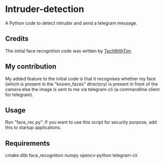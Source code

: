 # Intruder-detection
A Python code to detect intruder and send a telegram message. 

## Credits
The initial face recognition code was written by [TechWithTim](https://github.com/techwithtim/Face-Recognition).

## My contribution
My added feature to the initial code is that it recognises whether my face (which is present in the "known_faces" directory) is present in front of the camera else the image is sent to me via telegram-cli (a commandline client for telegram). 

## Usage
Run "face_rec.py". If you want to use this script for security purpose, add this to startup applications.

## Requirements
cmake
dlib
face_recognition
numpy
opencv-python
telegram-cli
